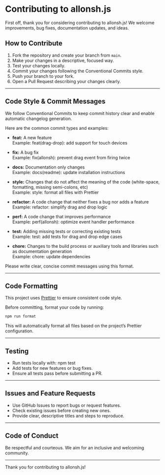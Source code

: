 # Contributing to allonsh.js

First off, thank you for considering contributing to allonsh.js! We welcome improvements, bug fixes, documentation updates, and ideas.

## How to Contribute

1. Fork the repository and create your branch from `main`.
2. Make your changes in a descriptive, focused way.
3. Test your changes locally.
4. Commit your changes following the Conventional Commits style.
5. Push your branch to your fork.
6. Open a Pull Request describing your changes clearly.

---

## Code Style & Commit Messages

We follow Conventional Commits to keep commit history clear and enable automatic changelog generation.

Here are the common commit types and examples:

- **feat:** A new feature  
  Example: feat(drag-drop): add support for touch devices

- **fix:** A bug fix  
  Example: fix(allonsh): prevent drag event from firing twice

- **docs:** Documentation only changes  
  Example: docs(readme): update installation instructions

- **style:** Changes that do not affect the meaning of the code (white-space, formatting, missing semi-colons, etc)  
  Example: style: format all files with Prettier

- **refactor:** A code change that neither fixes a bug nor adds a feature  
  Example: refactor: simplify drag and drop logic

- **perf:** A code change that improves performance  
  Example: perf(allonsh): optimize event handler performance

- **test:** Adding missing tests or correcting existing tests  
  Example: test: add tests for drag and drop edge cases

- **chore:** Changes to the build process or auxiliary tools and libraries such as documentation generation  
  Example: chore: update dependencies

Please write clear, concise commit messages using this format.

---

## Code Formatting

This project uses [Prettier](https://prettier.io/) to ensure consistent code style.

Before committing, format your code by running:

```bash
npm run format
```

This will automatically format all files based on the project’s Prettier configuration.

---

## Testing

- Run tests locally with: npm test
- Add tests for new features or bug fixes.
- Ensure all tests pass before submitting a PR.

---

## Issues and Feature Requests

- Use GitHub Issues to report bugs or request features.
- Check existing issues before creating new ones.
- Provide clear, descriptive titles and steps to reproduce.

---

## Code of Conduct

Be respectful and courteous. We aim for an inclusive and welcoming community.

---

Thank you for contributing to allonsh.js!
